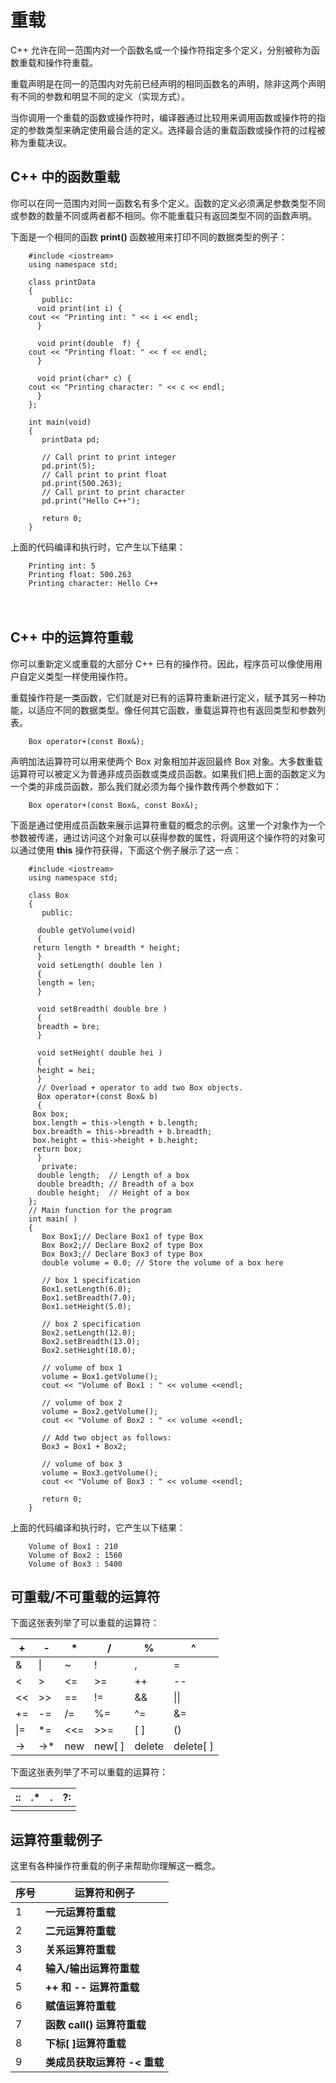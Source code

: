 # 重载

C++ 允许在同一范围内对一个函数名或一个操作符指定多个定义，分别被称为函数重载和操作符重载。

重载声明是在同一的范围内对先前已经声明的相同函数名的声明，除非这两个声明有不同的参数和明显不同的定义（实现方式）。

当你调用一个重载的函数或操作符时，编译器通过比较用来调用函数或操作符的指定的参数类型来确定使用最合适的定义。选择最合适的重载函数或操作符的过程被称为重载决议。

## C++ 中的函数重载

你可以在同一范围内对同一函数名有多个定义。函数的定义必须满足参数类型不同或参数的数量不同或两者都不相同。你不能重载只有返回类型不同的函数声明。

下面是一个相同的函数 **print()** 函数被用来打印不同的数据类型的例子：

```
    #include <iostream>
    using namespace std;

    class printData 
    {
       public:
      void print(int i) {
    cout << "Printing int: " << i << endl;
      }

      void print(double  f) {
    cout << "Printing float: " << f << endl;
      }

      void print(char* c) {
    cout << "Printing character: " << c << endl;
      }
    };

    int main(void)
    {
       printData pd;

       // Call print to print integer
       pd.print(5);
       // Call print to print float
       pd.print(500.263);
       // Call print to print character
       pd.print("Hello C++");

       return 0;
    }
```

上面的代码编译和执行时，它产生以下结果：

```
    Printing int: 5
    Printing float: 500.263
    Printing character: Hello C++
```

　

## C++ 中的运算符重载　

你可以重新定义或重载的大部分 C++ 已有的操作符。因此，程序员可以像使用用户自定义类型一样使用操作符。　

重载操作符是一类函数，它们就是对已有的运算符重新进行定义，赋予其另一种功能，以适应不同的数据类型。像任何其它函数，重载运算符也有返回类型和参数列表。

```
    Box operator+(const Box&);
```

声明加法运算符可以用来使两个 Box 对象相加并返回最终 Box 对象。大多数重载运算符可以被定义为普通非成员函数或类成员函数。如果我们把上面的函数定义为一个类的非成员函数，那么我们就必须为每个操作数传两个参数如下：

```
    Box operator+(const Box&, const Box&);
```

下面是通过使用成员函数来展示运算符重载的概念的示例。这里一个对象作为一个参数被传递，通过访问这个对象可以获得参数的属性，将调用这个操作符的对象可以通过使用 **this** 操作符获得，下面这个例子展示了这一点：

```
    #include <iostream>
    using namespace std;

    class Box
    {
       public:

      double getVolume(void)
      {
     return length * breadth * height;
      }
      void setLength( double len )
      {
      length = len;
      }

      void setBreadth( double bre )
      {
      breadth = bre;
      }

      void setHeight( double hei )
      {
      height = hei;
      }
      // Overload + operator to add two Box objects.
      Box operator+(const Box& b)
      {
     Box box;
     box.length = this->length + b.length;
     box.breadth = this->breadth + b.breadth;
     box.height = this->height + b.height;
     return box;
      }
       private:
      double length;  // Length of a box
      double breadth; // Breadth of a box
      double height;  // Height of a box
    };
    // Main function for the program
    int main( )
    {
       Box Box1;// Declare Box1 of type Box
       Box Box2;// Declare Box2 of type Box
       Box Box3;// Declare Box3 of type Box
       double volume = 0.0; // Store the volume of a box here

       // box 1 specification
       Box1.setLength(6.0); 
       Box1.setBreadth(7.0); 
       Box1.setHeight(5.0);

       // box 2 specification
       Box2.setLength(12.0); 
       Box2.setBreadth(13.0); 
       Box2.setHeight(10.0);

       // volume of box 1
       volume = Box1.getVolume();
       cout << "Volume of Box1 : " << volume <<endl;

       // volume of box 2
       volume = Box2.getVolume();
       cout << "Volume of Box2 : " << volume <<endl;

       // Add two object as follows:
       Box3 = Box1 + Box2;

       // volume of box 3
       volume = Box3.getVolume();
       cout << "Volume of Box3 : " << volume <<endl;

       return 0;
    }
```

上面的代码编译和执行时，它产生以下结果：

```
    Volume of Box1 : 210
    Volume of Box2 : 1560
    Volume of Box3 : 5400
```

## 可重载/不可重载的运算符

下面这张表列举了可以重载的运算符：

| +    | -    | *    | /      | %      | ^         |
| ---- | ---- | ---- | ------ | ------ | --------- |
| &    | \|   | ~    | !      | ,      | =         |
| <    | >    | <=   | >=     | ++     | --        |
| <<   | >>   | ==   | !=     | &&     | \|\|      |
| +=   | -=   | /=   | %=     | ^=     | &=        |
| \|=  | *=   | <<=  | >>=    | [ ]    | ()        |
| ->   | ->*  | new  | new[ ] | delete | delete[ ] |

下面这张表列举了不可以重载的运算符：

| ::   | .*   | .    | ?:   |
| ---- | ---- | ---- | ---- |
|      |      |      |      |

## 运算符重载例子

这里有各种操作符重载的例子来帮助你理解这一概念。

| 序号 | 运算符和例子                 |
| ---- | ---------------------------- |
| 1    | **一元运算符重载**           |
| 2    | **二元运算符重载**           |
| 3    | **关系运算符重载**           |
| 4    | **输入/输出运算符重载**      |
| 5    | **++ 和 -- 运算符重载**      |
| 6    | **赋值运算符重载**           |
| 7    | **函数 call() 运算符重载**   |
| 8    | **下标[ ]运算符重载**        |
| 9    | **类成员获取运算符 -< 重载** |